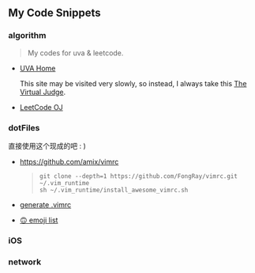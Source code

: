 ## My Code Snippets
### algorithm
> My codes for uva & leetcode.
 * [UVA Home](https://uva.onlinejudge.org/)

   This site may be visited very slowly, so instead, I always take this
   [The Virtual Judge](http://acm.hust.edu.cn/vjudge/problem/toListProblem.action#OJId=UVA&probNum=&title=&source=).

 * [LeetCode OJ](https://leetcode.com/problemset/algorithms/ "LeetCode OJ")

### dotFiles

直接使用这个现成的吧 : )

* https://github.com/amix/vimrc

  > ```
  > git clone --depth=1 https://github.com/FongRay/vimrc.git ~/.vim_runtime
  > sh ~/.vim_runtime/install_awesome_vimrc.sh
  > ```


* [generate .vimrc](http://www.vim-bootstrap.com/)

* [🙃 emoji list](./dotfiles/emoji-list.md)

### iOS

### network
